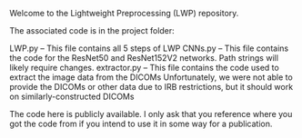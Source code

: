 Welcome to the Lightweight Preprocessing (LWP) repository.

The associated code is in the project folder:

LWP.py – This file contains all 5 steps of LWP
CNNs.py – This file contains the code for the ResNet50 and ResNet152V2 networks. Path strings will likely require changes.
extractor.py – This file contains the code used to extract the image data from the DICOMs
    Unfortunately, we were not able to provide the DICOMs or other data due to IRB restrictions, but it should work on similarly-constructed DICOMs

The code here is publicly available. I only ask that you reference where you got the code from if you intend to use it in some way for a publication.
